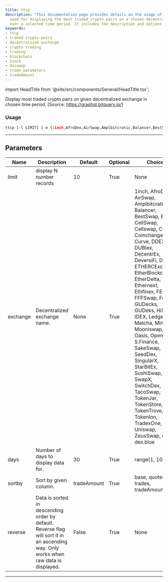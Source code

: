 ```yaml
---
title: ttcp
description: "This documentation page provides details on the usage of the ttcp tool"
  used for displaying the most traded crypto pairs on a chosen decentralized exchange
  over a selected time period. It includes the description and options for each parameter.
keywords:
- ttcp
- traded crypto pairs
- decentralized exchange
- crypto trading
- trading
- blockchain
- 1inch
- Uniswap
- trade parameters
- tradeAmount
---
```


import HeadTitle from '@site/src/components/General/HeadTitle.tsx';

<HeadTitle title="crypto/onchain/ttcp - Reference | OpenBB Terminal Docs" />

Display most traded crypto pairs on given decentralized exchange in chosen time period. [Source: https://graphql.bitquery.io/]

### Usage

```python
ttcp [-l LIMIT] [-e {1inch,AfroDex,AirSwap,Amplbitcratic,Balancer,BestSwap,Bitox,CellSwap,Cellswap,Cofix,Coinchangex,Curve,DDEX,DUBIex,DecentrEx,DeversiFi,Dodo,ETHERCExchange,EtherBlockchain,EtherDelta,Ethernext,Ethfinex,FEGex,FFFSwap,Fordex,GUDecks,GUDeks,HiSwap,IDEX,LedgerDex,Matcha,Miniswap,Mooniswap,Oasis,OpenRelay,S.Finance,SakeSwap,SeedDex,SingularX,StarBitEx,SushiSwap,SwapX,SwitchDex,TacoSwap,TokenJar,TokenStore,TokenTrove,Tokenlon,TradexOne,Uniswap,ZeusSwap,dYdX,dex.blue}] [-d DAYS] [-s {base,quoted,trades,tradeAmount}] [-r]
```

---

## Parameters

| Name | Description | Default | Optional | Choices |
| ---- | ----------- | ------- | -------- | ------- |
| limit | display N number records | 10 | True | None |
| exchange | Decentralized exchange name. | None | True | 1inch, AfroDex, AirSwap, Amplbitcratic, Balancer, BestSwap, Bitox, CellSwap, Cellswap, Cofix, Coinchangex, Curve, DDEX, DUBIex, DecentrEx, DeversiFi, Dodo, ETHERCExchange, EtherBlockchain, EtherDelta, Ethernext, Ethfinex, FEGex, FFFSwap, Fordex, GUDecks, GUDeks, HiSwap, IDEX, LedgerDex, Matcha, Miniswap, Mooniswap, Oasis, OpenRelay, S.Finance, SakeSwap, SeedDex, SingularX, StarBitEx, SushiSwap, SwapX, SwitchDex, TacoSwap, TokenJar, TokenStore, TokenTrove, Tokenlon, TradexOne, Uniswap, ZeusSwap, dYdX, dex.blue |
| days | Number of days to display data for. | 30 | True | range(1, 100) |
| sortby | Sort by given column. | tradeAmount | True | base, quoted, trades, tradeAmount |
| reverse | Data is sorted in descending order by default. Reverse flag will sort it in an ascending way. Only works when raw data is displayed. | False | True | None |

---
